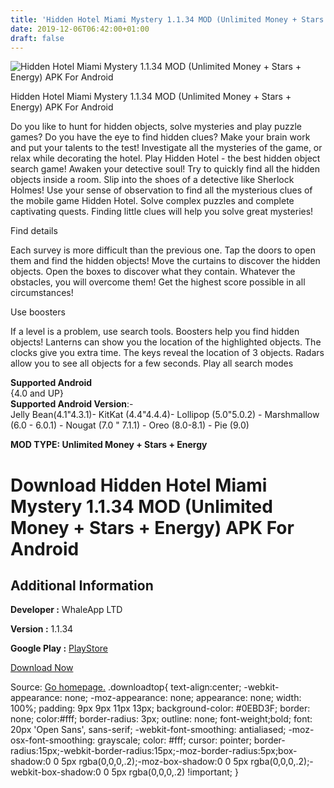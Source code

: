 ```yaml
---
title: 'Hidden Hotel Miami Mystery 1.1.34 MOD (Unlimited Money + Stars + Energy) APK For Android'
date: 2019-12-06T06:42:00+01:00
draft: false
---
```


![Hidden Hotel Miami Mystery 1.1.34 MOD (Unlimited Money + Stars + Energy) APK For Android](https://i0.wp.com/apkhome.net/wp-content/uploads/2019/12/Hidden-Hotel-Miami-Mystery-1.1.34-MOD-Unlimited-Money-Stars-Energy.png "Hidden Hotel Miami Mystery 1.1.34 MOD (Unlimited Money + Stars + Energy) APK For Android")

  

Hidden Hotel Miami Mystery 1.1.34 MOD (Unlimited Money + Stars + Energy) APK For Android

Do you like to hunt for hidden objects, solve mysteries and play puzzle games? Do you have the eye to find hidden clues? Make your brain work and put your talents to the test! Investigate all the mysteries of the game, or relax while decorating the hotel. Play Hidden Hotel - the best hidden object search game! Awaken your detective soul! Try to quickly find all the hidden objects inside a room. Slip into the shoes of a detective like Sherlock Holmes! Use your sense of observation to find all the mysterious clues of the mobile game Hidden Hotel. Solve complex puzzles and complete captivating quests. Finding little clues will help you solve great mysteries!

Find details

Each survey is more difficult than the previous one. Tap the doors to open them and find the hidden objects! Move the curtains to discover the hidden objects. Open the boxes to discover what they contain. Whatever the obstacles, you will overcome them! Get the highest score possible in all circumstances!

Use boosters

If a level is a problem, use search tools. Boosters help you find hidden objects! Lanterns can show you the location of the highlighted objects. The clocks give you extra time. The keys reveal the location of 3 objects. Radars allow you to see all objects for a few seconds. Play all search modes

**Supported Android**  
{4.0 and UP}  
**Supported Android Version**:-  
Jelly Bean(4.1"4.3.1)- KitKat (4.4"4.4.4)- Lollipop (5.0"5.0.2) - Marshmallow (6.0 - 6.0.1) - Nougat (7.0 " 7.1.1) - Oreo (8.0-8.1) - Pie (9.0)

**MOD TYPE: Unlimited Money + Stars + Energy**

Download Hidden Hotel Miami Mystery 1.1.34 MOD (Unlimited Money + Stars + Energy) APK For Android
=================================================================================================

Additional Information
----------------------

**Developer :** WhaleApp LTD

**Version :** 1.1.34

**Google Play :** [PlayStore](https://play.google.com/store/apps/details?id=com.whaleapp.hiddenhotel)

  

[Download Now](https://store4app.co/post/hidden-hotel-miami-mystery-1-1-34-mod-unlimited-money-stars-energy-apk-for-android_1575299203)

  
Source: [Go homepage.](https://store4app.co/post/hidden-hotel-miami-mystery-1-1-34-mod-unlimited-money-stars-energy-apk-for-android_1575299203) .downloadtop{ text-align:center; -webkit-appearance: none; -moz-appearance: none; appearance: none; width: 100%; padding: 9px 9px 11px 13px; background-color: #0EBD3F; border: none; color:#fff; border-radius: 3px; outline: none; font-weight;bold; font: 20px 'Open Sans', sans-serif; -webkit-font-smoothing: antialiased; -moz-osx-font-smoothing: grayscale; color: #fff; cursor: pointer; border-radius:15px;-webkit-border-radius:15px;-moz-border-radius:5px;box-shadow:0 0 5px rgba(0,0,0,.2);-moz-box-shadow:0 0 5px rgba(0,0,0,.2);-webkit-box-shadow:0 0 5px rgba(0,0,0,.2) !important; }